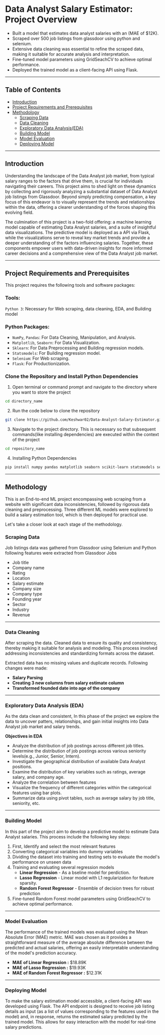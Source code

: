 # Data Analyst Salary Estimator: Project Overview
- Built a model that estimates data analyst salaries with an (MAE of $12K).
- Scraped over 500 job listings from glassdoor using python and selenium.
- Extensive data cleaning was essential to refine the scraped data, making it suitable for accurate analysis and interpretation.
- Fine-tuned model parameters using GridSeachCV to achieve optimal performance.
- Deployed the trained model as a client-facing API using Flask.
***

## Table of Contents
- [Introduction](#Introduction)
- [Project Requirements and Prerequisites](#Project-Requirements-and-Prerequisites)
- [Methodology](#Methodology)
  - [Scraping Data](#Scraping-Data)
  - [Data Cleaning](#Data-Cleaning)
  - [Exploratory Data Analysis(EDA)](#Exploratory-Data-Analysis-(EDA))
  - [Building Model](#Building-Model)
  - [Model Evaluation](#Model-Evaluation)
  - [Deploying Model](#Deploying-Model)
***

## Introduction
Understanding the landscape of the Data Analyst job market, from typical salary ranges to the factors that drive them, is crucial for individuals navigating their careers. This project aims to shed light on these dynamics by collecting and rigorously analyzing a substantial dataset of Data Analyst job listings from Glassdoor. Beyond simply predicting compensation, a key focus of this endeavor is to visually represent the trends and relationships within the data, offering a clearer understanding of the forces shaping this evolving field.

The culmination of this project is a two-fold offering: a machine learning model capable of estimating Data Analyst salaries, and a suite of insightful data visualizations. The predictive model is deployed as a API via Flask, while the visualizations serve to reveal key market trends and provide a deeper understanding of the factors influencing salaries. Together, these components empower users with data-driven insights for more informed career decisions and a comprehensive view of the Data Analyst job market.
***

## Project Requirements and Prerequisites
This project requires the following tools and software packages:

### Tools:
`Python 3`: Necessary for Web scraping, data cleaning, EDA, and Building model

### Python Packages:
- `NumPy`, `Pandas`: For Data Cleaning, Manipulation, and Analysis.
- `Matplotlib`, `Seaborn`: For Data Visualization.
- `Sklearn`: For Data Preprocessing and Building regression models.
- `Statsmodels`: For Building regression model.
- `Selenium`: For Web scraping.
- `Flask`: For Productionization.

### Clone the Repository and Install Python Dependencies
1. Open terminal or command prompt and navigate to the directory where you want to store the project
```bash
cd directory_name
```
2. Run the code below to clone the repository
```bash
git clone https://github.com/Keshwar02/Data-Analyst-Salary-Estimator.git
```

3. Navigate to the project directory. This is necessary so that subsequent commands(like installing dependencies) are executed within the context of the project
```bash
cd repository_name
```

4. Installing Python Dependencies
```bash
pip install numpy pandas matplotlib seaborn scikit-learn statsmodels selenium flask
```
***

## Methodology
This is an End-to-end ML project encompassing web scraping from a website with significant data inconsistencies, followed by rigorous data cleaning and preprocessing. Three different ML models were explored to build a salary estimation tool, which is then deployed for practical use.

Let's take a closer look at each stage of the methodology.

### Scraping Data
Job listings data was gathered from Glassdoor using Selenium and Python following features were extracted from Glassdoor Jobs
- Job title
- Company name
- Rating
- Location
- Salary estimate
- Company size
- Company type
- Founding year
- Sector
- Industry
- Revenue
***

### Data Cleaning
After scraping the data. Cleaned data to ensure its quality and consistency, thereby making it suitable for analysis and modeling. This process involved addressing inconsistencies and standardizing formats across the dataset. 

Extracted data has no missing values and duplicate records. Following changes were made:

- **Salary Parsing**
- **Creating 3 new columns from salary estimate column**
- **Transformed founded date into age of the company**
***

### Exploratory Data Analysis (EDA)
As the data clean and consistent, In this phase of the project we explore the data to uncover patters, relationships, and gain initial insights into Data Analyst job market and salary trends.

**Objectives in EDA**
- Analyze the distribution of job postings across different job titles.
- Determine the distribution of job postings across various seniority levels(e.g., Junior, Senior, Intern).
- Investigate the geographical distribution of available Data Analyst positions.
- Examine the distribution of key variables such as ratings, average salary, and company age.
- Analyze the correlation between features
- Visualize the frequency of different categories within the categorical features using bar plots.
- Summarize data using pivot tables, such as average salary by job title, seniority, etc.
***

### Building Model
In this part of the project aim to develop a predictive model to estimate Data Analyst salaries. This process include the following key steps:
1. First, Identify and select the most relevant features
2. Converting categorical variables into dummy variables
3. Dividing the dataset into training and testing sets to evaluate the model's performance on unseen data
4. Training and evaluating several regression models
   - **Linear Regression** - As a bseline model for perdiction.
   - **Lasso Regression** - Linear model with L1 regularization for feature sparsity.
   - **Random Forest Regressor** - Ensemble of decision trees for robust prediction
5. Fine-tuned Random Forest model parameters using GridSeachCV to achieve optimal performance.
***

### Model Evaluation
The performance of the trained models was evaluated using the Mean Absolute Error (MAE) metric. MAE was chosen as it provides a straightforward measure of the average absolute difference between the predicted and actual salaries, offering an easily interpretable understanding of the model's prediction accuracy.
- **MAE of Linear Regression :** $18.89K
- **MAE of Lasso Regression :** $19.93K
- **MAE of Random Forest Regressor :** $12.31K
***

### Deploying Model
To make the salary estimation model accessible, a client-facing API was developed using Flask. The API endpoint is designed to receive job listing details as input (as a list of values corresponding to the features used in the model) and, in response, returns the estimated salary predicted by the trained model. This allows for easy interaction with the model for real-time salary predictions.
